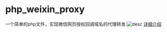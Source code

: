 # php_weixin_proxy
一个简单的php文件，实现微信网页授权回调域名的代理转发
![desc](https://github.com/liuyunzhuge/php_weixin_proxy/blob/master/resource/2.png?raw=true) 
[详细介绍](http://www.cnblogs.com/lyzg/p/6159617.html)
